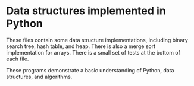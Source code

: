# Data structures implemented in Python

These files contain some data structure implementations,
including binary search tree, hash table, and heap.
There is also a merge sort implementation for arrays.
There is a small set of tests at the bottom of each file.

These programs demonstrate a basic understanding of Python, data structures, and algorithms.
